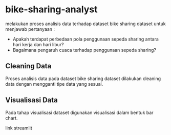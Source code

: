 # bike-sharing-analyst

melakukan proses analisis data terhadap dataset bike sharing dataset
untuk menjawab pertanyaan :
- Apakah terdapat perbedaan pola penggunaan sepeda sharing antara hari kerja dan hari libur?
- Bagaimana pengaruh cuaca terhadap penggunaan sepeda sharing?

## Cleaning Data
Proses analisis data pada dataset bike sharing dataset dilakukan cleaning data dengan mengganti tipe data yang sesuai.

## Visualisasi Data
Pada tahap visualisasi dataset digunakan visualisasi dalam bentuk bar chart.

link streamlit 
